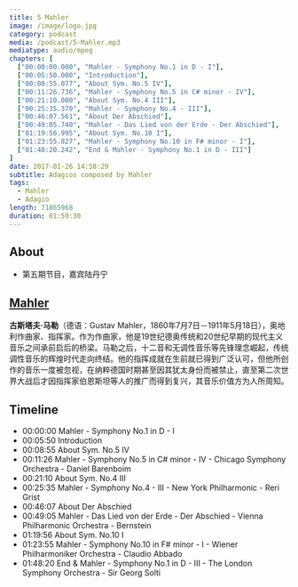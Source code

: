 ```yaml
---
title: 5 Mahler
image: /image/logo.jpg
category: podcast
media: /podcast/5-Mahler.mp3
mediatype: audio/mpeg
chapters: [
  ["00:00:00.000", "Mahler - Symphony No.1 in D - I"],
  ["00:05:50.000", "Introduction"],
  ["00:08:55.077", "About Sym. No.5 IV"],
  ["00:11:26.736", "Mahler - Symphony No.5 in C# minor - IV"],
  ["00:21:10.000", "About Sym. No.4 III"],
  ["00:25:35.370", "Mahler - Symphony No.4 - III"],
  ["00:46:07.561", "About Der Abschied"],
  ["00:49:05.740", "Mahler - Das Lied von der Erde - Der Abschied"],
  ["01:19:56.995", "About Sym. No.10 I"],
  ["01:23:55.827", "Mahler - Symphony No.10 in F# minor - I"],
  ["01:48:20.242", "End & Mahler - Symphony No.1 in D - III"]
]
date: 2017-01-26 14:58:29
subtitle: Adagios composed by Mahler
tags:
  - Mahler
  - Adagio
length: 71865968
duration: 01:59:30
---
```

## About
- 第五期节目，嘉宾陆丹宁

## [Mahler](https://en.wikipedia.org/wiki/Gustav_Mahler)
**古斯塔夫·马勒**（德语：Gustav Mahler，1860年7月7日－1911年5月18日），奥地利作曲家、指挥家。作为作曲家，他是19世纪德奥传统和20世纪早期的现代主义音乐之间承前启后的桥梁。马勒之后，十二音和无调性音乐等先锋理念崛起，传统调性音乐的辉煌时代走向终结。他的指挥成就在生前就已得到广泛认可，但他所创作的音乐一度被忽视，在纳粹德国时期甚至因其犹太身份而被禁止，直至第二次世界大战后才因指挥家伯恩斯坦等人的推广而得到复兴，其音乐价值方为人所周知。

<!--more-->

## Timeline
- 00:00:00 Mahler - Symphony No.1 in D - I
- 00:05:50 Introduction
- 00:08:55 About Sym. No.5 IV
- 00:11:26 Mahler - Symphony No.5 in C# minor - IV - Chicago Symphony Orchestra - Daniel Barenboim
- 00:21:10 About Sym. No.4 III
- 00:25:35 Mahler - Symphony No.4 - III - New York Philharmonic - Reri Grist
- 00:46:07 About Der Abschied
- 00:49:05 Mahler - Das Lied von der Erde - Der Abschied - Vienna Philharmonic Orchestra - Bernstein
- 01:19:56 About Sym. No.10 I
- 01:23:55 Mahler - Symphony No.10 in F# minor - I - Wiener Philharmoniker Orchestra - Claudio Abbado
- 01:48:20 End & Mahler - Symphony No.1 in D - III - The London Symphony Orchestra - Sir Georg Solti
